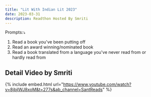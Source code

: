 ```yaml
---
title: "Lit With Indian Lit 2023"
date: 2023-03-31
description: Readthon Hosted By Smriti
---
```

Prompts:⤵
1. Read a book you've been putting off 
2. Read an award winning/nominated book 
3. Read a book translated from a language you've never read from or hardly read from



## Detail Video by Smriti
{% include embed.html url="https://www.youtube.com/watch?v=8jbjlWJ8xoM&t=277s&ab_channel=SantReads" %}
